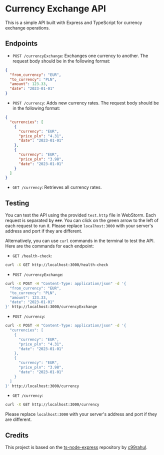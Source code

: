 # Currency Exchange API

This is a simple API built with Express and TypeScript for currency exchange operations.

## Endpoints

- `POST /currencyExchange`: Exchanges one currency to another. The request body should be in the following format:

```json
{
  "from_currency": "EUR",
  "to_currency": "PLN",
  "amount": 123.33,
  "date": "2023-01-01"
}
```

- `POST /currency`: Adds new currency rates. The request body should be in the following format:

```json
{
  "currencies": [
    {
      "currency": "EUR",
      "price_pln": "4.31",
      "date": "2023-01-01"
    },
    {
      "currency": "EUR",
      "price_pln": "3.98",
      "date": "2023-01-01"
    }
  ]
}
```

- `GET /currency`: Retrieves all currency rates.

## Testing

You can test the API using the provided `test.http` file in WebStorm. Each request is separated by `###`. You can click on the green arrow to the left of each request to run it. Please replace `localhost:3000` with your server's address and port if they are different.

Alternatively, you can use `curl` commands in the terminal to test the API. Here are the commands for each endpoint:

- `GET /health-check`:

```bash
curl -X GET http://localhost:3000/health-check
```

- `POST /currencyExchange`:

```bash
curl -X POST -H "Content-Type: application/json" -d '{
  "from_currency": "EUR",
  "to_currency": "PLN",
  "amount": 123.33,
  "date": "2023-01-01"
}' http://localhost:3000/currencyExchange
```

- `POST /currency`:

```bash
curl -X POST -H "Content-Type: application/json" -d '{
  "currencies": [
    {
      "currency": "EUR",
      "price_pln": "4.31",
      "date": "2023-01-01"
    },
    {
      "currency": "EUR",
      "price_pln": "3.98",
      "date": "2023-01-01"
    }
  ]
}' http://localhost:3000/currency
```

- `GET /currency`:

```bash
curl -X GET http://localhost:3000/currency
```

Please replace `localhost:3000` with your server's address and port if they are different.

## Credits

This project is based on the [ts-node-express](https://github.com/c99rahul/ts-node-express/tree/main) repository by [c99rahul](https://github.com/c99rahul).
